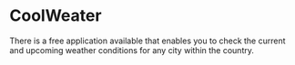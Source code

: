 # CoolWeater
There is a free application available that enables you to check the current and upcoming weather conditions for any city within the country.
